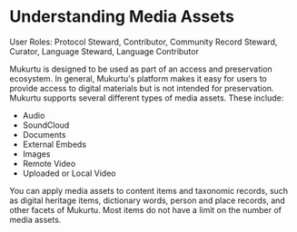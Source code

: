 # Understanding Media Assets
User Roles: Protocol Steward, Contributor, Community Record Steward, Curator, Language Steward, Language Contributor 

Mukurtu is designed to be used as part of an access and preservation ecosystem. In general, Mukurtu's platform makes it easy for users to provide access to digital materials but is not intended for preservation. Mukurtu supports several different types of media assets. These include:

- Audio 
- SoundCloud 
- Documents 
- External Embeds 
- Images 
- Remote Video 
- Uploaded or Local Video 

You can apply media assets to content items and taxonomic records, such as digital heritage items, dictionary words, person and place records, and other facets of Mukurtu. Most items do not have a limit on the number of media assets.
